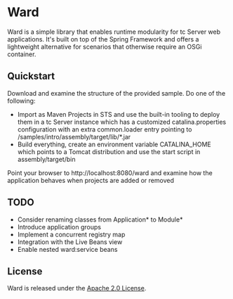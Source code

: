 # Ward

Ward is a simple library that enables runtime modularity for tc Server web applications. It's built on top of the
Spring Framework and offers a lightweight alternative for scenarios that otherwise require an OSGi container.

## Quickstart

Download and examine the structure of the provided sample. Do one of the following:

* Import as Maven Projects in STS and use the built-in tooling to deploy them in a tc Server instance which has a
customized catalina.properties configuration with an extra common.loader entry pointing to
<your-local-path>/samples/intro/assembly/target/lib/*.jar
* Build everything, create an environment variable CATALINA_HOME which points to a Tomcat distribution and use the
start script in assembly/target/bin

Point your browser to http://localhost:8080/ward and examine how the application behaves when projects are added
or removed

## TODO

* Consider renaming classes from Application* to Module*
* Introduce application groups
* Implement a concurrent registry map
* Integration with the Live Beans view
* Enable nested ward:service beans

## License

Ward is released under the [Apache 2.0 License](LICENSE).
